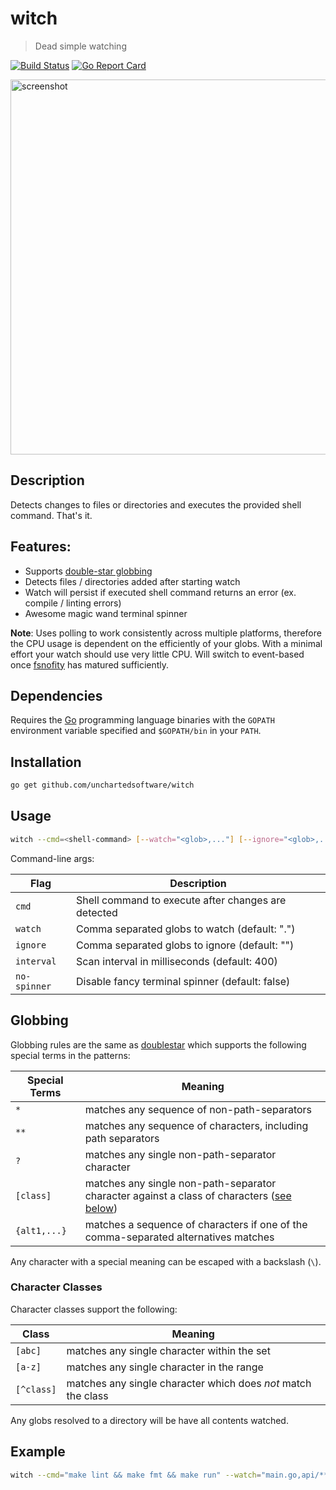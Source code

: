 # witch

> Dead simple watching

[![Build Status](https://travis-ci.org/unchartedsoftware/witch.svg?branch=master)](https://travis-ci.org/unchartedsoftware/witch)
[![Go Report Card](https://goreportcard.com/badge/github.com/unchartedsoftware/witch)](https://goreportcard.com/report/github.com/unchartedsoftware/witch)

<img width="600" src="https://rawgit.com/unchartedsoftware/witch/master/screenshot.gif" alt="screenshot" />

## Description

Detects changes to files or directories and executes the provided shell command. That's it.

## Features:
- Supports [double-star globbing](https://github.com/bmatcuk/doublestar)
- Detects files / directories added after starting watch
- Watch will persist if executed shell command returns an error (ex. compile / linting errors)
- Awesome magic wand terminal spinner

**Note**: Uses polling to work consistently across multiple platforms, therefore the CPU usage is dependent on the efficiently of your globs. With a minimal effort your watch should use very little CPU. Will switch to event-based once [fsnofity](https://github.com/fsnotify/fsnotify) has matured sufficiently.

## Dependencies

Requires the [Go](https://golang.org/) programming language binaries with the `GOPATH` environment variable specified and `$GOPATH/bin` in your `PATH`.

## Installation

```bash
go get github.com/unchartedsoftware/witch
```

## Usage

```bash
witch --cmd=<shell-command> [--watch="<glob>,..."] [--ignore="<glob>,..."] [--interval=<milliseconds>]
```

Command-line args:

Flag         | Description
------------ | -------
`cmd`        | Shell command to execute after changes are detected
`watch`      | Comma separated globs to watch (default: ".")
`ignore`     | Comma separated globs to ignore (default: "")
`interval`   | Scan interval in milliseconds (default: 400)
`no-spinner` | Disable fancy terminal spinner (default: false)

## Globbing

Globbing rules are the same as [doublestar](https://github.com/bmatcuk/doublestar) which supports the following special terms in the patterns:

Special Terms | Meaning
------------- | -------
`*`           | matches any sequence of non-path-separators
`**`          | matches any sequence of characters, including path separators
`?`           | matches any single non-path-separator character
`[class]`     | matches any single non-path-separator character against a class of characters ([see below](#character-classes))
`{alt1,...}`  | matches a sequence of characters if one of the comma-separated alternatives matches

Any character with a special meaning can be escaped with a backslash (`\`).

### Character Classes

Character classes support the following:

Class      | Meaning
---------- | -------
`[abc]`    | matches any single character within the set
`[a-z]`    | matches any single character in the range
`[^class]` | matches any single character which does *not* match the class

Any globs resolved to a directory will be have all contents watched.

## Example

```bash
witch --cmd="make lint && make fmt && make run" --watch="main.go,api/**/*.go"
```
